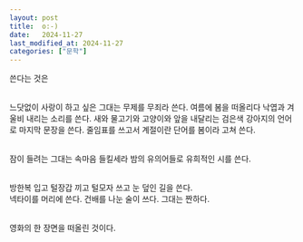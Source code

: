 ```yaml
---
layout: post
title:  o⁠:⁠-⁠)
date:   2024-11-27
last_modified_at: 2024-11-27
categories: ["문학"]
---
```


쓴다는 것은<br><br>

느닷없이 사랑이 하고 싶은 그대는 무제를 무죄라 쓴다. 여름에 봄을 떠올리다 낙엽과 겨울비 내리는 소리를 쓴다. 새와 물고기와 고양이와 앞을 내달리는 검은색 강아지의 언어로 마지막 문장을 쓴다. 줄임표를 쓰고서 계절이란 단어를 봄이라 고쳐 쓴다.<br><br>

잠이 들려는 그대는 속마음 들킬세라 밤의 유의어들로 유희적인 시를 쓴다.<br><br>

방한복 입고 털장갑 끼고 털모자 쓰고 눈 덮인 길을 쓴다.<br>
넥타이를 머리에 쓴다. 건배를 나눈 술이 쓰다. 그대는 짠하다.<br><br>

영화의 한 장면을 떠올린 것이다.
